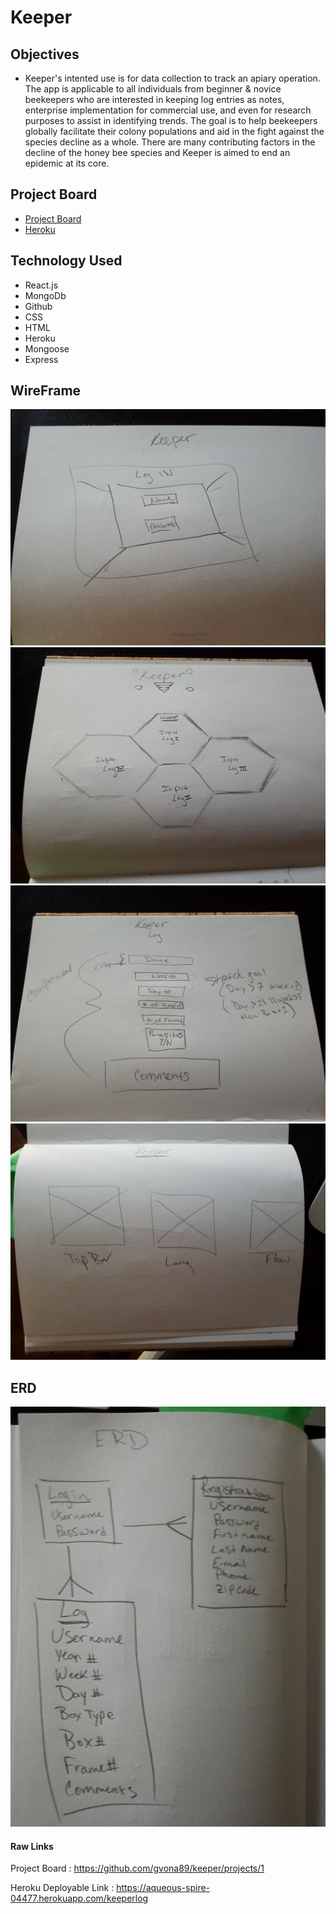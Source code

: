 # Keeper

## Objectives

* Keeper's intented use is for data collection to track an apiary operation. The app is applicable to all individuals from beginner & novice beekeepers who are interested in keeping log entries as notes, enterprise implementation for commercial use, and even for research purposes to assist in identifying trends. The goal is to help beekeepers globally facilitate their colony populations and aid in the fight against the species decline as a whole. There are many contributing factors in the decline of the honey bee species and Keeper is aimed to end an epidemic at its core. 


## Project Board 
* [Project Board](https://github.com/gvona89/keeper/projects/1)
* [Heroku](https://aqueous-spire-04477.herokuapp.com/keeperlog)


## Technology Used

* React.js 
* MongoDb 
* Github 
* CSS
* HTML
* Heroku 
* Mongoose 
* Express


## WireFrame

 ![alt text](client/public/WireFrame/WireFrame0.jpg "wireframe 0")
 ![alt text](client/public/WireFrame/WireFrame1.jpg "wireframe 1")
 ![alt text](client/public/WireFrame/WireFrame2.jpg "wireframe 2")
 ![alt text](client/public/WireFrame/WireFrame3.jpg "wireframe 3")


## ERD

![alt text](client/public/ERD/ERD.jpg "erd image")

#### Raw Links
Project Board : https://github.com/gvona89/keeper/projects/1

Heroku Deployable Link : https://aqueous-spire-04477.herokuapp.com/keeperlog
